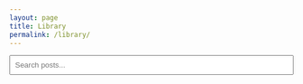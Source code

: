 ```yaml
---
layout: page
title: Library
permalink: /library/
---
```


<input type="text" id="search-box" placeholder="Search posts..." style="width: 100%; padding: 0.5rem; margin-bottom: 1rem;">

<div class="posts" id="search-results"></div>

<script>
  let postsData = [];

  fetch('/search.json')
    .then(response => response.json())
    .then(data => {
      postsData = data.sort((a, b) => new Date(b.date) - new Date(a.date));
      renderPosts(postsData.slice(0, 3)); // show 3 recent by default
    });

  const searchBox = document.getElementById('search-box');
  const searchResults = document.getElementById('search-results');

  searchBox.addEventListener('input', function () {
    const term = this.value.toLowerCase();
    if (term === '') {
      renderPosts(postsData.slice(0, 3));
      return;
    }
    const filtered = postsData.filter(post =>
      post.title.toLowerCase().includes(term) ||
      post.excerpt.toLowerCase().includes(term) ||
      post.content.toLowerCase().includes(term)
    );
    renderPosts(filtered);
  });

  function renderPosts(posts) {
    searchResults.innerHTML = '';
    posts.forEach(post => {
      const html = `
